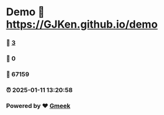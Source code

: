 # Demo :link: https://GJKen.github.io/demo 
### :page_facing_up: [3](https://GJKen.github.io/demo/tag.html) 
### :speech_balloon: 0 
### :hibiscus: 67159 
### :alarm_clock: 2025-01-11 13:20:58 
### Powered by :heart: [Gmeek](https://github.com/Meekdai/Gmeek)
